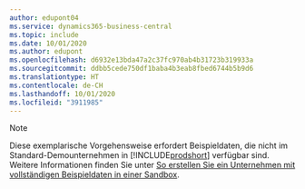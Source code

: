 ```yaml
---
author: edupont04
ms.service: dynamics365-business-central
ms.topic: include
ms.date: 10/01/2020
ms.author: edupont
ms.openlocfilehash: d6932e13bda47a2c37fc970ab4b31723b319933a
ms.sourcegitcommit: ddbb5cede750df1baba4b3eab8fbed6744b5b9d6
ms.translationtype: HT
ms.contentlocale: de-CH
ms.lasthandoff: 10/01/2020
ms.locfileid: "3911985"
---
```

> [!NOTE]
> Diese exemplarische Vorgehensweise erfordert Beispieldaten, die nicht im Standard-Demounternehmen in [!INCLUDE[prodshort](prodshort.md)] verfügbar sind. Weitere Informationen finden Sie unter [So erstellen Sie ein Unternehmen mit vollständigen Beispieldaten in einer Sandbox](../across-how-create-sandbox-environment.md#to-create-a-company-with-complete-sample-data-in-a-sandbox).  
